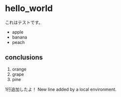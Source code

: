 # hello_world

これはテストです。
- apple
- banana
- peach

## conclusions
1. orange
1. grape
1. pine

1行追加したよ！
New line added by a local environment.
